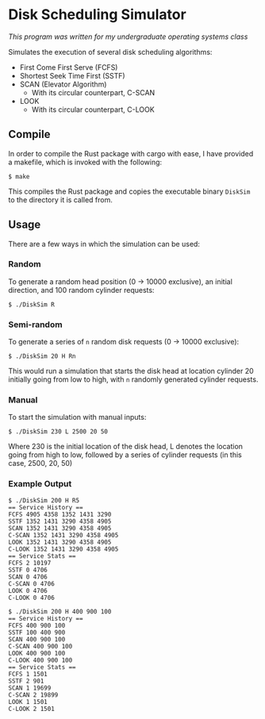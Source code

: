 # Disk Scheduling Simulator

_This program was written for my undergraduate operating systems class_

Simulates the execution of several disk scheduling algorithms:
- First Come First Serve (FCFS)
- Shortest Seek Time First (SSTF)
- SCAN (Elevator Algorithm)
  - With its circular counterpart, C-SCAN
- LOOK
  - With its circular counterpart, C-LOOK

## Compile

In order to compile the Rust package with cargo with ease, I have provided a makefile, which is invoked with the following:
```console
$ make
```
This compiles the Rust package and copies the executable binary `DiskSim` to the directory it is called from.

## Usage

There are a few ways in which the simulation can be used:

### Random
To generate a random head position (0 -> 10000 exclusive), an initial direction, and 100 random cylinder requests:
```console
$ ./DiskSim R
```
### Semi-random
To generate a series of `n` random disk requests (0 -> 10000 exclusive):
```console
$ ./DiskSim 20 H Rn
```
This would run a simulation that starts the disk head at location cylinder 20 initially going from low to high, with `n` randomly generated cylinder requests.
### Manual
To start the simulation with manual inputs:
```console
$ ./DiskSim 230 L 2500 20 50
```
Where 230 is the initial location of the disk head, L denotes the location going from high to low, followed by a series of cylinder requests (in this case, 2500, 20, 50)

### Example Output
```console
$ ./DiskSim 200 H R5
== Service History ==
FCFS 4905 4358 1352 1431 3290 
SSTF 1352 1431 3290 4358 4905 
SCAN 1352 1431 3290 4358 4905 
C-SCAN 1352 1431 3290 4358 4905 
LOOK 1352 1431 3290 4358 4905 
C-LOOK 1352 1431 3290 4358 4905 
== Service Stats ==
FCFS 2 10197
SSTF 0 4706
SCAN 0 4706
C-SCAN 0 4706
LOOK 0 4706
C-LOOK 0 4706
```

```console
$ ./DiskSim 200 H 400 900 100
== Service History ==
FCFS 400 900 100 
SSTF 100 400 900 
SCAN 400 900 100 
C-SCAN 400 900 100 
LOOK 400 900 100 
C-LOOK 400 900 100 
== Service Stats ==
FCFS 1 1501
SSTF 2 901
SCAN 1 19699
C-SCAN 2 19899
LOOK 1 1501
C-LOOK 2 1501
```
